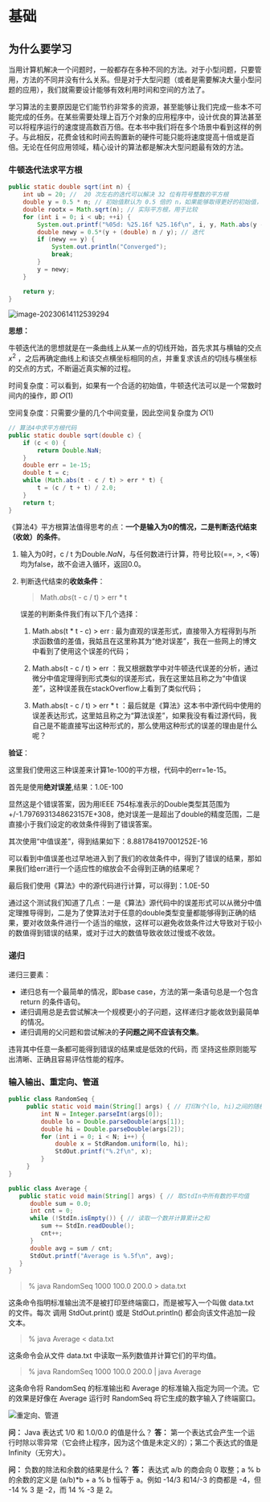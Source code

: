 # 基础

## 为什么要学习
当用计算机解决一个问题时，一般都存在多种不同的方法。对于小型问题，只要管用，方法的不同并没有什么关系。但是对于大型问题（或者是需要解决大量小型问题的应用），我们就需要设计能够有效利用时间和空间的方法了。

学习算法的主要原因是它们能节约非常多的资源，甚至能够让我们完成一些本不可能完成的任务。在某些需要处理上百万个对象的应用程序中，设计优良的算法甚至可以将程序运行的速度提高数百万倍。在本书中我们将在多个场景中看到这样的例子。与此相反，花费金钱和时间去购置新的硬件可能只能将速度提高十倍或是百倍。无论在任何应用领域，精心设计的算法都是解决大型问题最有效的方法。

### 牛顿迭代法求平方根

```java
public static double sqrt(int n) {
    int ub = 20; //  20 次左右的迭代可以解决 32 位有符号整数的平方根
    double y = 0.5 * n; // 初始值默认为 0.5 倍的 n，如果能够取得更好的初始值，算法性能会有进一步的提升
    double rootx = Math.sqrt(n); // 实际平方根，用于比较
    for (int i = 0; i < ub; ++i) {
        System.out.printf("%05d: %25.16f %25.16f\n", i, y, Math.abs(y - rootx) / rootx);
        double newy = 0.5*(y + (double) n / y); // 迭代
        if (newy == y) {
            System.out.println("Converged");
            break;
        }
        y = newy;
    }

    return y;
}
```

![image-20230614112539294](基础.assets/image-20230614112539294.png)

**思想：**

牛顿迭代法的思想就是在一条曲线上从某一点的切线开始，首先求其与横轴的交点 $x^2$ ，之后再确定曲线上和该交点横坐标相同的点，并重复求该点的切线与横坐标的交点的方式，不断逼近真实解的过程。

时间复杂度：可以看到，如果有一个合适的初始值，牛顿迭代法可以是一个常数时间内的操作，即 𝑂(1)

空间复杂度：只需要少量的几个中间变量，因此空间复杂度为 𝑂(1)

```java
// 算法4中求平方根代码 
public static double sqrt(double c) {
    if (c < 0) {
        return Double.NaN;
    }
    double err = 1e-15;
    double t = c;
    while (Math.abs(t - c / t) > err * t) {
        t = (c / t + t) / 2.0;
    }
    return t;
}
```

《算法4》平方根算法值得思考的点：**一个是输入为0的情况，二是判断迭代结束（收敛）的条件**。

1. 输入为0时，c / t 为Double.*NaN*，与任何数进行计算，符号比较(==, >, <等) 均为false，故不会进入循环，返回0.0。

2. 判断迭代结束的**收敛条件**：

   > Math.*abs*(t - c / t) > err * t

   误差的判断条件我们有以下几个选择：

   1. Math.abs(t * t - c) > err : 最为直观的误差形式，直接带入方程得到与所求函数值的差值，我姑且在这里称其为“绝对误差”，我在一些网上的博文中看到了使用这个误差的代码；

   2. Math.abs(t - c / t) > err ：我又根据数学中对牛顿迭代误差的分析，通过微分中值定理得到形式类似的误差形式，我在这里姑且称之为“中值误差”，这种误差我在stackOverflow上看到了类似代码；

   3. Math.abs(t - c / t) > err * t ：最后就是《算法》这本书中源代码中使用的误差表达形式，这里姑且称之为“算法误差”，如果我没有看过源代码，我自己是不能直接写出这种形式的，那么使用这种形式的误差的理由是什么呢？
   
      

**验证**：

这里我们使用这三种误差来计算1e-100的平方根，代码中的err=1e-15。

首先是使用**绝对误差**,结果：1.0E-100

显然这是个错误答案，因为用IEEE 754标准表示的Double类型其范围为+/-1.7976931348623157E+308，绝对误差一是超出了double的精度范围，二是直接小于我们设定的收敛条件得到了错误答案。

其次使用“中值误差”，得到结果如下：8.881784197001252E-16

可以看到中值误差也过早地进入到了我们的收敛条件中，得到了错误的结果，那如果我们给err进行一个适应性的缩放会不会得到正确的结果呢？

最后我们使用《算法》中的源代码进行计算，可以得到：1.0E-50

通过这个测试我们知道了几点：一是《算法》源代码中的误差形式可以从微分中值定理推导得到，二是为了使算法对于任意的double类型变量都能够得到正确的结果，要对收敛条件进行一个适当的缩放，这样可以避免收敛条件过大导致对于较小的数值得到错误的结果，或对于过大的数值导致收敛过慢或不收敛。

### 递归

递归三要素：

* 递归总有一个最简单的情况，即base case，方法的第一条语句总是一个包含 return 的条件语句。
* 递归调用总是去尝试解决一个规模更小的子问题，这样递归才能收敛到最简单的情况。
* 递归调用的父问题和尝试解决的**子问题之间不应该有交集**。

违背其中任意一条都可能得到错误的结果或是低效的代码，而 坚持这些原则能写出清晰、正确且容易评估性能的程序。


### 输入输出、重定向、管道

```java
public class RandomSeq {
     public static void main(String[] args) { // 打印N个(lo, hi)之间的随机值
         int N = Integer.parseInt(args[0]);
         double lo = Double.parseDouble(args[1]);
         double hi = Double.parseDouble(args[2]);
         for (int i = 0; i < N; i++) {
             double x = StdRandom.uniform(lo, hi);
             StdOut.printf("%.2f\n", x);
         }
     }
}

public class Average {
   public static void main(String[] args) { // 取StdIn中所有数的平均值
      double sum = 0.0;
      int cnt = 0;
      while (!StdIn.isEmpty()) { // 读取一个数并计算累计之和
         sum += StdIn.readDouble();
         cnt++;
      }
      double avg = sum / cnt;
      StdOut.printf("Average is %.5f\n", avg);
   }
}
```

> % java RandomSeq 1000 100.0 200.0 > data.txt

这条命令指明标准输出流不是被打印至终端窗口，而是被写入一个叫做 data.txt 的文件。每次 调用 StdOut.print() 或是 StdOut.println() 都会向该文件追加一段文本。

> % java Average < data.txt

这条命令会从文件 data.txt 中读取一系列数值并计算它们的平均值。

> % java RandomSeq 1000 100.0 200.0 | java Average

这条命令将 RandomSeq 的标准输出和 Average 的标准输入指定为同一个流。它的效果是好像在 Average 运行时 RandomSeq 将它生成的数字输入了终端窗口。

![重定向、管道](基础.assets/chapter01_01.png)


**问：** Java 表达式 1/0 和 1.0/0.0 的值是什么？
**答：** 第一个表达式会产生一个运行时除以零异常（它会终止程序，因为这个值是未定义的）；第二个表达式的值是 Infinity（无穷大）。

**问：** 负数的除法和余数的结果是什么？
**答：** 表达式 a/b 的商会向 0 取整；a % b 的余数的定义是 (a/b)*b + a % b 恒等于 a。例如 -14/3 和14/-3 的商都是 -4，但 -14 % 3 是 -2，而 14 % -3 是 2。


